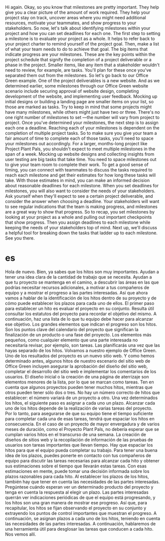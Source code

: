 Hi again. Okay, so you know that milestones are pretty important. They help give you a clear picture of the amount of work required. They help your project stay on track, uncover areas where you might need additional resources, motivate your teammates, and show progress to your stakeholders. So now, let's talk about identifying milestones within your project and how you can set deadlines for each one. The first step to setting a milestone is to evaluate your project as a whole. It helps to refer back to your project charter to remind yourself of the project goal. Then, make a list of what your team needs to do to achieve that goal. The big items that indicate progress are your milestones. These are the key points within the project schedule that signify the completion of a project deliverable or a phase in the project. Smaller items, like any item that a stakeholder wouldn't need to review, for example, are tasks. You'll plan for these once you've separated them out from the milestones. So let's go back to our Office Green example. One of the project deliverables is a new website. And as we determined earlier, some milestones through our Office Green website scenario include securing approval of website design, completing development of the website, and implementing user feedback. Mocking up initial designs or building a landing page are smaller items on your list, so those are marked as tasks. Try to keep in mind that some projects might have many milestones, while others might just have two or three. There's no one right number of milestones to set —the number will vary from project to project. Once you've determined your milestones, the next step is to assign each one a deadline. Reaching each of your milestones is dependent on the completion of multiple project tasks. So to make sure you give your team a fair amount of time to complete each of those tasks, you'll need to space your milestones out accordingly. For a larger, months-long project like Project Plant Pals, you shouldn't expect to meet multiple milestones in the span of a week. Mocking up website designs and collecting insights from user testing are big tasks that take time. You need to space milestones out to give your team room to complete their work. To get a good sense of timing, you can connect with teammates to discuss the tasks required to reach each milestone and get their estimates for how long these tasks will take. With those estimates in mind, you can make an informed decision about reasonable deadlines for each milestone. When you set deadlines for milestones, you will also want to consider the needs of your stakeholders. Ask yourself when they'll expect to see a certain project deliverable, and consider the answer when choosing a deadline. Your stakeholders will want to see regular indications that the team is making progress, and milestones are a great way to show that progress. So to recap, you set milestones by looking at your project as a whole and pulling out important checkpoints that show progress. Then you assign deadlines to each milestone while keeping the needs of your stakeholders top of mind. Next up, we'll discuss a helpful tool for breaking down the tasks that ladder up to each milestone. See you there.
# es 
Hola de nuevo. Bien, ya sabes que los hitos son muy importantes. Ayudan a tener una idea clara de la cantidad de trabajo que se necesita. Ayudan a que tu proyecto se mantenga en el camino, a descubrir las áreas en las que podrías necesitar recursos adicionales, a motivar a tus compañeros de equipo y a mostrar el progreso a las partes interesadas. 
Así que ahora vamos a hablar de la identificación de los hitos dentro de su proyecto y de cómo puede establecer los plazos para cada uno de ellos.
El primer paso para establecer un hito es evaluar el proyecto en su conjunto. Resulta útil consultar los estatutos del proyecto para recordar el objetivo del mismo.
A continuación, haz una lista de lo que tu equipo debe hacer para alcanzar ese objetivo.
Los grandes elementos que indican el progreso son los hitos. Son los puntos clave del calendario del proyecto que significan la finalización de un producto o una fase del proyecto.
Los elementos más pequeños, como cualquier elemento que una parte interesada no necesitaría revisar, por ejemplo, son tareas. Las planificarás una vez que las hayas separado de los hitos. Volvamos a nuestro ejemplo de Office Green. Uno de los resultados del proyecto es un nuevo sitio web. Y como hemos determinado antes, algunos hitos de nuestro escenario del sitio web de Office Green incluyen asegurar la aprobación del diseño del sitio web, completar el desarrollo del sitio web e implementar los comentarios de los usuarios.
El diseño inicial o la creación de una página de aterrizaje son elementos menores de la lista, por lo que se marcan como tareas. Ten en cuenta que algunos proyectos pueden tener muchos hitos, mientras que otros pueden tener sólo dos o tres. No hay un número correcto de hitos que establecer: el número variará de un proyecto a otro. Una vez determinados los hitos, el siguiente paso es asignar a cada uno un plazo.
Alcanzar cada uno de los hitos depende de la realización de varias tareas del proyecto. Por lo tanto, para asegurarse de que su equipo tiene el tiempo suficiente para completar cada una de esas tareas, tendrá que espaciar los hitos en consecuencia.
En el caso de un proyecto de mayor envergadura y de varios meses de duración, como el Proyecto Plant Pals, no debería esperar que se cumplan varios hitos en el transcurso de una semana.
La creación de diseños de sitios web y la recopilación de información de las pruebas de usuarios son tareas importantes que llevan tiempo. Hay que espaciar los hitos para que el equipo pueda completar su trabajo. Para tener una buena idea de los plazos, puedes ponerte en contacto con tus compañeros de equipo para discutir las tareas necesarias para alcanzar cada hito y obtener sus estimaciones sobre el tiempo que llevarán estas tareas. Con esas estimaciones en mente, puede tomar una decisión informada sobre los plazos razonables para cada hito.
Al establecer los plazos de los hitos, también hay que tener en cuenta las necesidades de las partes interesadas.
Pregúntese cuándo esperan ver un determinado producto del proyecto y tenga en cuenta la respuesta al elegir un plazo. Las partes interesadas querrán ver indicaciones periódicas de que el equipo está progresando, y los hitos son una gran manera de mostrar ese progreso. Así que, para recapitular, los hitos se fijan observando el proyecto en su conjunto y extrayendo los puntos de control importantes que muestran el progreso. A continuación, se asignan plazos a cada uno de los hitos, teniendo en cuenta las necesidades de las partes interesadas.
A continuación, hablaremos de una herramienta útil para desglosar las tareas que conducen a cada hito. Nos vemos allí.